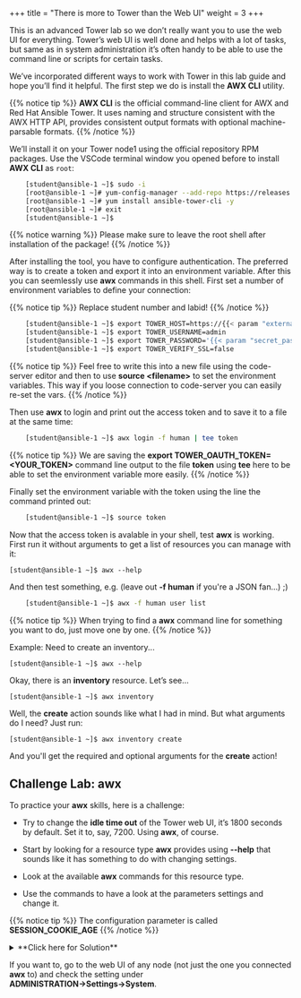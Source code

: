 +++
title = "There is more to Tower than the Web UI"
weight = 3
+++

This is an advanced Tower lab so we don’t really want you to use the web UI for everything. Tower’s web UI is well done and helps with a lot of tasks, but same as in system administration it’s often handy to be able to use the command line or scripts for certain tasks.

We’ve incorporated different ways to work with Tower in this lab guide and hope you’ll find it helpful. The first step we do is install the **AWX CLI** utility.

{{% notice tip %}}
**AWX CLI** is the official command-line client for AWX and Red Hat Ansible Tower. It uses naming and structure consistent with the AWX HTTP API, provides consistent output formats with optional machine-parsable formats.
{{% /notice %}}

We’ll install it on your Tower node1 using the official repository RPM packages. Use the VSCode terminal window you opened before to install **AWX CLI** as `root`:

```bash
    [student@ansible-1 ~]$ sudo -i
    [root@ansible-1 ~]# yum-config-manager --add-repo https://releases.ansible.com/ansible-tower/cli/ansible-tower-cli-el8.repo
    [root@ansible-1 ~]# yum install ansible-tower-cli -y
    [root@ansible-1 ~]# exit
    [student@ansible-1 ~]$
```

{{% notice warning %}}
Please make sure to leave the root shell after installation of the package!
{{% /notice %}}

After installing the tool, you have to configure authentication. The preferred way is to create a token and export it into an environment variable. After this you can seemlessly use **awx** commands in this shell. First set a number of environment variables to define your connection:

{{% notice tip %}}
Replace student number and labid!
{{% /notice %}}

```bash
    [student@ansible-1 ~]$ export TOWER_HOST=https://{{< param "external_tower" >}}
    [student@ansible-1 ~]$ export TOWER_USERNAME=admin
    [student@ansible-1 ~]$ export TOWER_PASSWORD='{{< param "secret_password" >}}'
    [student@ansible-1 ~]$ export TOWER_VERIFY_SSL=false
```

{{% notice tip %}}
Feel free to write this into a new file using the code-server editor and then to use **source \<filename\>** to set the environment variables. This way if you loose connection to code-server you can easily re-set the vars.
{{% /notice %}}

Then use **awx** to login and print out the access token and to save it to a file at the same time:

```bash
    [student@ansible-1 ~]$ awx login -f human | tee token
```

{{% notice tip %}}
We are saving the **export TOWER_OAUTH_TOKEN=\<YOUR_TOKEN\>** command line output to the file **token** using **tee** here to be able to set the environment variable more easily.
{{% /notice %}}

Finally set the environment variable with the token using the line the command printed out:

```bash
    [student@ansible-1 ~]$ source token
```

Now that the access token is avalable in your shell, test **awx** is working. First run it without arguments to get a
list of resources you can manage with it:

    [student@ansible-1 ~]$ awx --help

And then test something, e.g. (leave out **-f human** if you're a JSON fan...) ;)

```bash
    [student@ansible-1 ~]$ awx -f human user list
```

{{% notice tip %}}
When trying to find a **awx** command line for something you want to do, just move one by one.
{{% /notice %}}

Example: Need to create an inventory...

    [student@ansible-1 ~]$ awx --help

Okay, there is an **inventory** resource. Let’s see…

    [student@ansible-1 ~]$ awx inventory

Well, the **create** action sounds like what I had in mind. But what arguments do I
need? Just run:

    [student@ansible-1 ~]$ awx inventory create

And you'll get the required and optional arguments for the **create** action!

## Challenge Lab: awx

To practice your **awx** skills, here is a challenge:

  - Try to change the **idle time out** of the Tower web UI, it’s 1800 seconds by default. Set it to, say, 7200. Using **awx**, of course.

  - Start by looking for a resource type **awx** provides using **--help** that sounds like it has something to do with changing settings.

  - Look at the available **awx** commands for this resource type.

  - Use the commands to have a look at the parameters settings and
    change it.

{{% notice tip %}}
The configuration parameter is called **SESSION\_COOKIE\_AGE**
{{% /notice %}}

<details><summary>**Click here for Solution**</summary>
<p>

```bash
    [student@ansible-1 ~]$ awx setting list | grep SESSION
    [student@ansible-1 ~]$ awx setting modify SESSION_COOKIE_AGE 7200
    [student@ansible-1 ~]$ awx setting list | grep SESSION
```

</p>
</details>

If you want to, go to the web UI of any node (not just the one you connected **awx** to) and check the setting under **ADMINISTRATION→Settings→System**.

